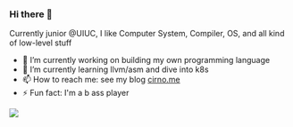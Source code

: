 ### Hi there 👋
Currently junior @UIUC, I like Computer System, Compiler, OS, and all kind of low-level stuff

- 🔭 I’m currently working on building my own programming language
- 🌱 I’m currently learning llvm/asm and dive into k8s
- 📫 How to reach me: see my blog [cirno.me](https://cirno.me)
- ⚡ Fun fact: I'm a b ass player

![](https://komarev.com/ghpvc/?username=TwinIsland)
